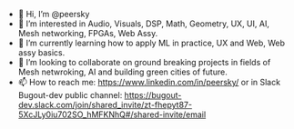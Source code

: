 - 👋 Hi, I’m @peersky
- 👀 I’m interested in Audio, Visuals, DSP, Math, Geometry, UX, UI, AI, Mesh networking, FPGAs, Web Assy. 
- 🌱 I’m currently learning how to apply ML in practice, UX and Web, Web assy basics. 
- 💞️ I’m looking to collaborate on ground breaking projects in fields of Mesh netwroking, AI and building green cities of future. 
- 📫 How to reach me: https://www.linkedin.com/in/peersky/ or in Slack Bugout-dev public channel: https://bugout-dev.slack.com/join/shared_invite/zt-fhepyt87-5XcJLy0iu702SO_hMFKNhQ#/shared-invite/email

<!---
peersky/peersky is a ✨ special ✨ repository because its `README.md` (this file) appears on your GitHub profile.
You can click the Preview link to take a look at your changes.
--->
